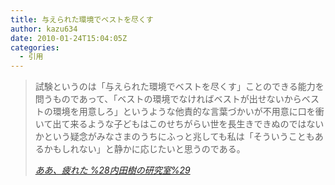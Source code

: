 ```yaml
---
title: 与えられた環境でベストを尽くす
author: kazu634
date: 2010-01-24T15:04:05Z
categories:
  - 引用
---
```

<div class="section">
<blockquote title="ああ、疲れた %28内田樹の研究室%29" cite="http://blog.tatsuru.com/2010/01/18_1204.php">
<p>
      試験というのは「与えられた環境でベストを尽くす」ことのできる能力を問うものであって、「ベストの環境でなければベストが出せないからベストの環境を用意しろ」というような他責的な言葉づかいが不用意に口を衝いて出て来るような子どもはこのせちがらい世を長生きできぬのではないかという疑念がみなさまのうちにふっと兆しても私は「そういうこともあるかもしれない」と静かに応じたいと思うのである。
</p>

<p>
<cite><a href="http://blog.tatsuru.com/2010/01/18_1204.php" onclick="__gaTracker('send', 'event', 'outbound-article', 'http://blog.tatsuru.com/2010/01/18_1204.php', 'ああ、疲れた %28内田樹の研究室%29');" target="_blank">ああ、疲れた %28内田樹の研究室%29</a></cite>
</p>
</blockquote>
</div>
